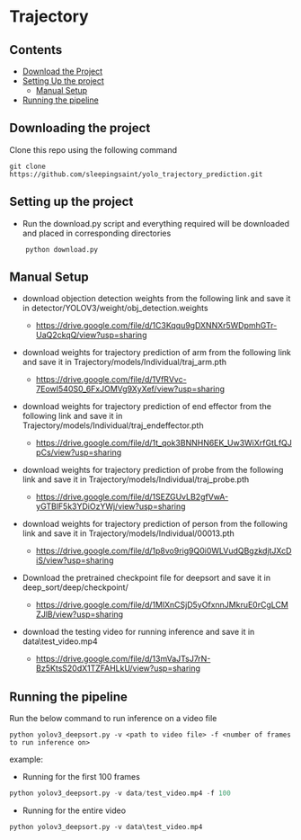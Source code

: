 # Trajectory

## Contents

* [Download the Project](#downloading-the-project)
* [Setting Up the project](#setting-up-the-project)
	* [Manual Setup](#manual-setup)
* [Running the pipeline](#running-the-pipeline)

## Downloading the project

Clone this repo using the following command 

```shell
git clone https://github.com/sleepingsaint/yolo_trajectory_prediction.git
```

## Setting up the project

* Run the download.py script and everything required will be downloaded and placed in corresponding directories

```shell
	python download.py
```

## Manual Setup 

* download objection detection weights from the following link and save it in detector/YOLOV3/weight/obj_detection.weights

	* https://drive.google.com/file/d/1C3Kqqu9gDXNNXr5WDpmhGTr-UaQ2ckqQ/view?usp=sharing 

* download weights for trajectory prediction of arm from the following link and save it in Trajectory/models/Individual/traj_arm.pth
	* https://drive.google.com/file/d/1VfRVvc-7EowI540S0_6FxJOMVg9XyXef/view?usp=sharing 

* download weights for trajectory prediction of end effector from the following link and save it in Trajectory/models/Individual/traj_endeffector.pth 
	* https://drive.google.com/file/d/1t_qok3BNNHN6EK_Uw3WiXrfGtLfQJpCs/view?usp=sharing 

* download weights for trajectory prediction of probe from the following link and save it in Trajectory/models/Individual/traj_probe.pth 
	* https://drive.google.com/file/d/1SEZGUvLB2gfVwA-yGTBlF5k3YDiOzYWj/view?usp=sharing 

* download weights for trajectory prediction of person from the following link and save it in Trajectory/models/Individual/00013.pth 
	* https://drive.google.com/file/d/1p8vo9rig9Q0i0WLVudQBgzkdjtJXcDiS/view?usp=sharing 

* Download the pretrained checkpoint file for deepsort and save it in deep_sort/deep/checkpoint/
	* https://drive.google.com/file/d/1MlXnCSjD5yOfxnnJMkruE0rCgLCMZJlB/view?usp=sharing

* download the testing video for running inference and save it in data\test_video.mp4
	* https://drive.google.com/file/d/13mVaJTsJ7rN-Bz5KtsS20dX1TZFAHLkU/view?usp=sharing


## Running the pipeline

Run the below command to run inference on a video file

```shell
python yolov3_deepsort.py -v <path to video file> -f <number of frames to run inference on>
```

example:

* Running for the first 100 frames

```python
python yolov3_deepsort.py -v data/test_video.mp4 -f 100
```

* Running for the entire video
```shell
python yolov3_deepsort.py -v data\test_video.mp4
```